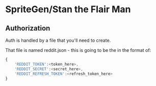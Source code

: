 # SpriteGen/Stan the Flair Man

## Authorization

Auth is handled by a file that you'll need to create.

That file is named reddit.json - this is going to be the in the format of:

```javascript
{
    'REDDIT_TOKEN':<token_here>,
    'REDDIT_SECRET':<secret_here>,
    'REDDIT_REFRESH_TOKEN':<refresh_token_here>
}
```